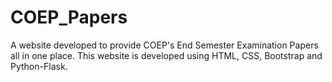 # COEP_Papers
A website developed to provide COEP's End Semester Examination Papers all in one place. This website is developed using HTML, CSS, Bootstrap and Python-Flask.
